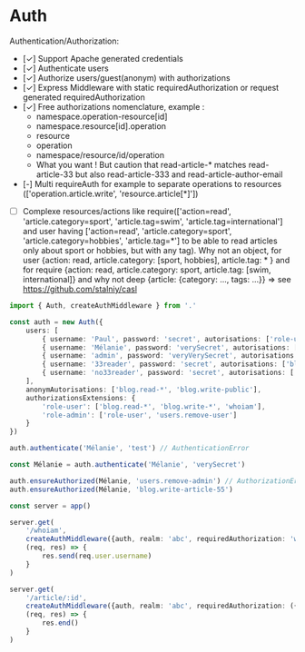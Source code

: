 # Auth

Authentication/Authorization:
- [✓] Support Apache generated credentials
- [✓] Authenticate users
- [✓] Authorize users/guest(anonym) with authorizations
- [✓] Express Middleware with static requiredAuthorization or request generated requiredAuthorization
- [✓] Free authorizations nomenclature, example :
  - namespace.operation-resource[id]
  - namespace.resource[id].operation
  - resource
  - operation
  - namespace/resource/id/operation
  - What you want ! But caution that read-article-* matches read-article-33 but also read-article-333 and read-article-author-email
- [-] Multi requireAuth for example to separate operations to resources (['operation.article.write', 'resource.article[\*]'])
- [ ] Complexe resources/actions like require(['action=read', 'article.category=sport', 'article.tag=swim', 'article.tag=international'] and user having ['action=read', 'article.category=sport', 'article.category=hobbies', 'article.tag=\*'] to be able to read articles only about sport or hobbies, but with any tag). Why not an object, for user {action: read, article.category: [sport, hobbies], article.tag: \* } and for require {action: read, article.category: sport, article.tag: [swim, international]} and why not deep {article: {category: ..., tags: ...}}
=> see https://github.com/stalniy/casl

```typescript
import { Auth, createAuthMiddleware } from '.'

const auth = new Auth({
    users: [
        { username: 'Paul', password: 'secret', autorisations: ['role-user'] },
        { username: 'Mélanie', password: 'verySecret', autorisations: ['role-admin'] },
        { username: 'admin', password: 'veryVerySecret', autorisations: ['*', '!users.remove-admin'] },
        { username: '33reader', password: 'secret', autorisations: ['blog.read-article[33]'] },
        { username: 'no33reader', password: 'secret', autorisations: ['blog.read-article[*]', '!blog.read-article[33]'] }
    ],
    anonymAutorisations: ['blog.read-*', 'blog.write-public'],
    authorizationsExtensions: {
        'role-user': ['blog.read-*', 'blog.write-*', 'whoiam'],
        'role-admin': ['role-user', 'users.remove-user']
    }
})

auth.authenticate('Mélanie', 'test') // AuthenticationError

const Mélanie = auth.authenticate('Mélanie', 'verySecret')

auth.ensureAuthorized(Mélanie, 'users.remove-admin') // AuthorizationError
auth.ensureAuthorized(Mélanie, 'blog.write-article-55')

const server = app()

server.get(
    '/whoiam',
    createAuthMiddleware({auth, realm: 'abc', requiredAuthorization: 'whoiam'}),
    (req, res) => {
        res.send(req.user.username)
    }
)

server.get(
    '/article/:id',
    createAuthMiddleware({auth, realm: 'abc', requiredAuthorization: ({params}) => 'blog.read-article[' + params.id + ']'}),
    (req, res) => {
        res.end()
    }
)
```
